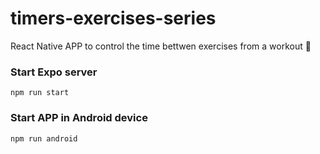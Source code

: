 # timers-exercises-series

React Native APP to control the time bettwen exercises from a workout 💪

### Start Expo server

```
npm run start
```

### Start APP in Android device

```
npm run android
```
